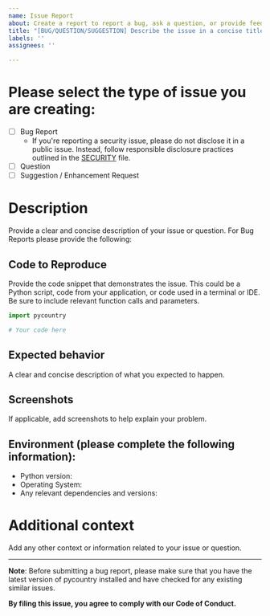 ```yaml
---
name: Issue Report
about: Create a report to report a bug, ask a question, or provide feedback
title: "[BUG/QUESTION/SUGGESTION] Describe the issue in a concise title"
labels: ''
assignees: ''

---
```


# **Please select the type of issue you are creating:**

- [ ] Bug Report
    - If you're reporting a security issue, please do not disclose it in a public issue. Instead, follow responsible disclosure practices outlined in the [SECURITY](https://github.com/pycountry/pycountry/blob/main/SECURITY.md) file.
- [ ] Question
- [ ] Suggestion / Enhancement Request

# **Description**

Provide a clear and concise description of your issue or question. For Bug Reports please provide the following:

## **Code to Reproduce**

Provide the code snippet that demonstrates the issue. This could be a Python script, code from your application, or code used in a terminal or IDE. Be sure to include relevant function calls and parameters.

``` python
import pycountry

# Your code here
```

## **Expected behavior**

A clear and concise description of what you expected to happen.

## **Screenshots**

If applicable, add screenshots to help explain your problem.

## **Environment (please complete the following information):**

- Python version:
- Operating System:
- Any relevant dependencies and versions:

# **Additional context**

Add any other context or information related to your issue or question.

---

**Note**: Before submitting a bug report, please make sure that you have the latest version of pycountry installed and have checked for any existing similar issues.

**By filing this issue, you agree to comply with our Code of Conduct.**

